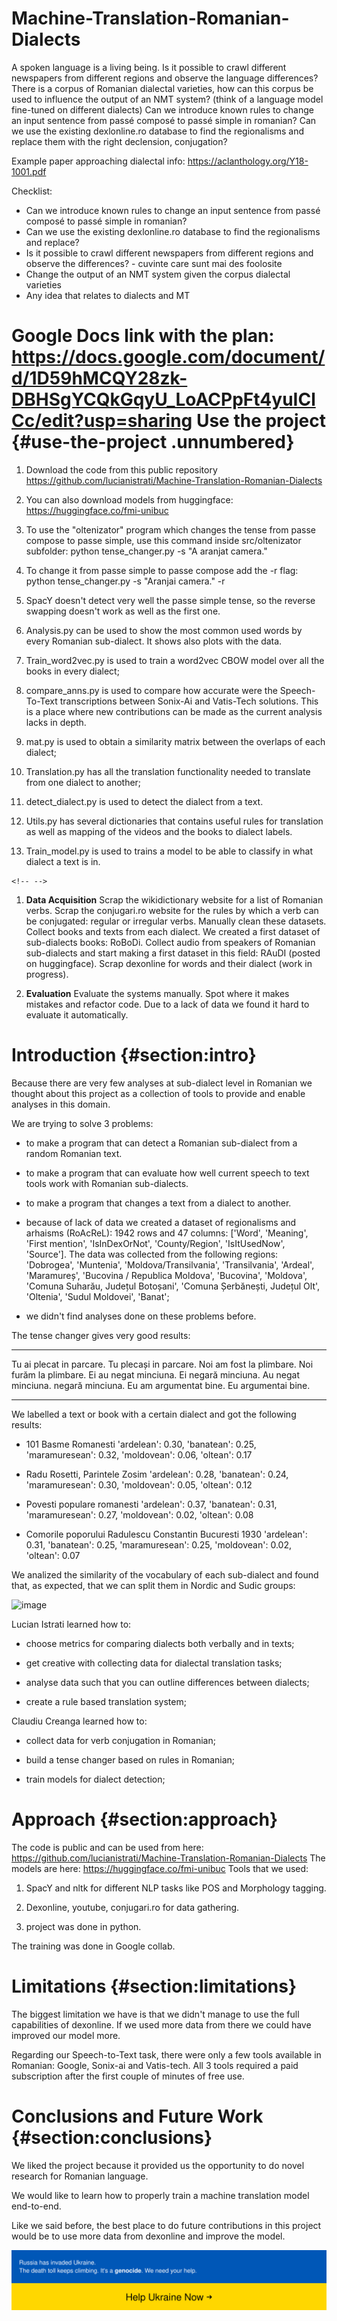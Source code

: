 # Machine-Translation-Romanian-Dialects
A spoken language is a living being. 
Is it possible to crawl different newspapers from different regions and observe the language differences? 
There is a corpus of Romanian dialectal varieties, how can this corpus be used to influence the output of an NMT system? (think of a language model fine-tuned on different dialects)
Can we introduce known rules to change an input sentence from passé composé to passé simple in romanian?
Can we use the existing dexlonline.ro database to find the regionalisms and replace them with the right declension, conjugation?

Example paper approaching dialectal info: https://aclanthology.org/Y18-1001.pdf

Checklist:
- Can we introduce known rules to change an input sentence from passé composé to passé simple in romanian?
- Can we use the existing dexlonline.ro database to find the regionalisms and replace?
- Is it possible to crawl different newspapers from different regions and observe the differences? - cuvinte care sunt mai des foolosite
- Change the output of an NMT system given the corpus dialectal varieties
- Any idea that relates to dialects and MT

Google Docs link with the plan: https://docs.google.com/document/d/1D59hMCQY28zk-DBHSgYCQkGqyU_LoACPpFt4yuIClCc/edit?usp=sharing
Use the project {#use-the-project .unnumbered}
===============

1.  Download the code from this public repository
    https://github.com/lucianistrati/Machine-Translation-Romanian-Dialects

2.  You can also download models from huggingface:
    https://huggingface.co/fmi-unibuc

3.  To use the \"oltenizator\" program which changes the tense from
    passe compose to passe simple, use this command inside
    src/oltenizator subfolder: python tense\_changer.py -s \"A aranjat
    camera.\"

4.  To change it from passe simple to passe compose add the -r flag:
    python tense\_changer.py -s \"Aranjai camera.\" -r

5.  SpacY doesn't detect very well the passe simple tense, so the
    reverse swapping doesn't work as well as the first one.

6.  Analysis.py can be used to show the most common used words by every
    Romanian sub-dialect. It shows also plots with the data.

7.  Train\_word2vec.py is used to train a word2vec CBOW model over all
    the books in every dialect;

8.  compare\_anns.py is used to compare how accurate were the
    Speech-To-Text transcriptions between Sonix-Ai and Vatis-Tech
    solutions. This is a place where new contributions can be made as
    the current analysis lacks in depth.

9.  mat.py is used to obtain a similarity matrix between the overlaps of
    each dialect;

10. Translation.py has all the translation functionality needed to
    translate from one dialect to another;

11. detect\_dialect.py is used to detect the dialect from a text.

12. Utils.py has several dictionaries that contains useful rules for
    translation as well as mapping of the videos and the books to
    dialect labels.

13. Train\_model.py is used to trains a model to be able to classify in
    what dialect a text is in.

```{=html}
<!-- -->
```
1.  **Data Acquisition** Scrap the wikidictionary website for a list of
    Romanian verbs. Scrap the conjugari.ro website for the rules by
    which a verb can be conjugated: regular or irregular verbs. Manually
    clean these datasets. Collect books and texts from each dialect. We
    created a first dataset of sub-dialects books: RoBoDi. Collect audio
    from speakers of Romanian sub-dialects and start making a first
    dataset in this field: RAuDI (posted on huggingface). Scrap
    dexonline for words and their dialect (work in progress).

2.  **Evaluation** Evaluate the systems manually. Spot where it makes
    mistakes and refactor code. Due to a lack of data we found it hard
    to evaluate it automatically.

Introduction {#section:intro}
============

Because there are very few analyses at sub-dialect level in Romanian we
thought about this project as a collection of tools to provide and
enable analyses in this domain.

We are trying to solve 3 problems:

-   to make a program that can detect a Romanian sub-dialect from a
    random Romanian text.

-   to make a program that can evaluate how well current speech to text
    tools work with Romanian sub-dialects.

-   to make a program that changes a text from a dialect to another.

-   because of lack of data we created a dataset of regionalisms and
    arhaisms (RoAcReL): 1942 rows and 47 columns: \['Word', 'Meaning',
    'First mention', 'IsInDexOrNot', 'County/Region', 'IsItUsedNow',
    'Source'\]. The data was collected from the following regions:
    'Dobrogea', 'Muntenia', 'Moldova/Transilvania', 'Transilvania',
    'Ardeal', 'Maramureș', 'Bucovina / Republica Moldova', 'Bucovina',
    'Moldova', 'Comuna Suharău, Județul Botoșani', 'Comuna Șerbănești,
    Județul Olt', 'Oltenia', 'Sudul Moldovei', 'Banat';

-   we didn't find analyses done on these problems before.

The tense changer gives very good results:

  -------------------------- ------------------------
   Tu ai plecat in parcare.   Tu plecași in parcare.
   Noi am fost la plimbare.   Noi furăm la plimbare.
    Ei au negat minciuna.      Ei negară minciuna.
      Au negat minciuna.         negară minciuna.
    Eu am argumentat bine.     Eu argumentai bine.
  -------------------------- ------------------------

We labelled a text or book with a certain dialect and got the following
results:

-   101 Basme Romanesti 'ardelean': 0.30, 'banatean': 0.25,
    'maramuresean': 0.32, 'moldovean': 0.06, 'oltean': 0.17

-   Radu Rosetti, Parintele Zosim 'ardelean': 0.28, 'banatean': 0.24,
    'maramuresean': 0.30, 'moldovean': 0.05, 'oltean': 0.12

-   Povesti populare romanesti 'ardelean': 0.37, 'banatean': 0.31,
    'maramuresean': 0.27, 'moldovean': 0.02, 'oltean': 0.08

-   Comorile poporului Radulescu Constantin Bucuresti 1930 'ardelean':
    0.31, 'banatean': 0.25, 'maramuresean': 0.25, 'moldovean': 0.02,
    'oltean': 0.07

We analized the similarity of the vocabulary of each sub-dialect and
found that, as expected, that we can split them in Nordic and Sudic
groups:

![image](dialect)

Lucian Istrati learned how to:

-   choose metrics for comparing dialects both verbally and in texts;

-   get creative with collecting data for dialectal translation tasks;

-   analyse data such that you can outline differences between dialects;

-   create a rule based translation system;

Claudiu Creanga learned how to:

-   collect data for verb conjugation in Romanian;

-   build a tense changer based on rules in Romanian;

-   train models for dialect detection;

Approach {#section:approach}
========

The code is public and can be used from here:
https://github.com/lucianistrati/Machine-Translation-Romanian-Dialects
The models are here: https://huggingface.co/fmi-unibuc Tools that we
used:

1.  SpacY and nltk for different NLP tasks like POS and Morphology
    tagging.

2.  Dexonline, youtube, conjugari.ro for data gathering.

3.  project was done in python.

The training was done in Google collab.

Limitations {#section:limitations}
===========

The biggest limitation we have is that we didn't manage to use the full
capabilities of dexonline. If we used more data from there we could have
improved our model more.

Regarding our Speech-to-Text task, there were only a few tools available
in Romanian: Google, Sonix-ai and Vatis-tech. All 3 tools required a
paid subscription after the first couple of minutes of free use.

Conclusions and Future Work {#section:conclusions}
===========================

We liked the project because it provided us the opportunity to do novel
research for Romanian language.

We would like to learn how to properly train a machine translation model
end-to-end.

Like we said before, the best place to do future contributions in this
project would be to use more data from dexonline and improve the model.


[![Stand With Ukraine](https://raw.githubusercontent.com/vshymanskyy/StandWithUkraine/main/banner2-direct.svg)](https://stand-with-ukraine.pp.ua)
